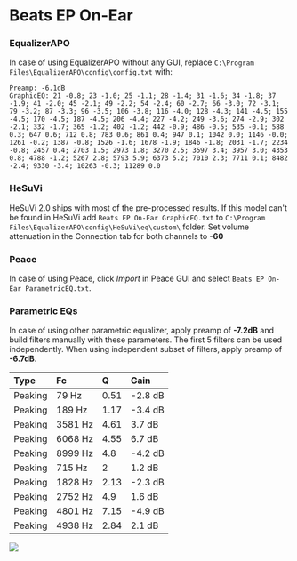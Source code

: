 # Beats EP On-Ear

### EqualizerAPO
In case of using EqualizerAPO without any GUI, replace `C:\Program Files\EqualizerAPO\config\config.txt`
with:
```
Preamp: -6.1dB
GraphicEQ: 21 -0.8; 23 -1.0; 25 -1.1; 28 -1.4; 31 -1.6; 34 -1.8; 37 -1.9; 41 -2.0; 45 -2.1; 49 -2.2; 54 -2.4; 60 -2.7; 66 -3.0; 72 -3.1; 79 -3.2; 87 -3.3; 96 -3.5; 106 -3.8; 116 -4.0; 128 -4.3; 141 -4.5; 155 -4.5; 170 -4.5; 187 -4.5; 206 -4.4; 227 -4.2; 249 -3.6; 274 -2.9; 302 -2.1; 332 -1.7; 365 -1.2; 402 -1.2; 442 -0.9; 486 -0.5; 535 -0.1; 588 0.3; 647 0.6; 712 0.8; 783 0.6; 861 0.4; 947 0.1; 1042 0.0; 1146 -0.0; 1261 -0.2; 1387 -0.8; 1526 -1.6; 1678 -1.9; 1846 -1.8; 2031 -1.7; 2234 -0.8; 2457 0.4; 2703 1.5; 2973 1.8; 3270 2.5; 3597 3.4; 3957 3.0; 4353 0.8; 4788 -1.2; 5267 2.8; 5793 5.9; 6373 5.2; 7010 2.3; 7711 0.1; 8482 -2.4; 9330 -3.4; 10263 -0.3; 11289 0.0
```

### HeSuVi
HeSuVi 2.0 ships with most of the pre-processed results. If this model can't be found in HeSuVi add
`Beats EP On-Ear GraphicEQ.txt` to `C:\Program Files\EqualizerAPO\config\HeSuVi\eq\custom\` folder.
Set volume attenuation in the Connection tab for both channels to **-60**

### Peace
In case of using Peace, click *Import* in Peace GUI and select `Beats EP On-Ear ParametricEQ.txt`.

### Parametric EQs
In case of using other parametric equalizer, apply preamp of **-7.2dB** and build filters manually
with these parameters. The first 5 filters can be used independently.
When using independent subset of filters, apply preamp of **-6.7dB**.

| Type    | Fc      |    Q | Gain    |
|:--------|:--------|:-----|:--------|
| Peaking | 79 Hz   | 0.51 | -2.8 dB |
| Peaking | 189 Hz  | 1.17 | -3.4 dB |
| Peaking | 3581 Hz | 4.61 | 3.7 dB  |
| Peaking | 6068 Hz | 4.55 | 6.7 dB  |
| Peaking | 8999 Hz | 4.8  | -4.2 dB |
| Peaking | 715 Hz  | 2    | 1.2 dB  |
| Peaking | 1828 Hz | 2.13 | -2.3 dB |
| Peaking | 2752 Hz | 4.9  | 1.6 dB  |
| Peaking | 4801 Hz | 7.15 | -4.9 dB |
| Peaking | 4938 Hz | 2.84 | 2.1 dB  |

![](https://raw.githubusercontent.com/jaakkopasanen/AutoEq/master/results/rtings/sbaf-serious/Beats%20EP%20On-Ear/Beats%20EP%20On-Ear.png)